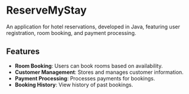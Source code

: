 # ReserveMyStay
An application for hotel reservations, developed in Java, featuring user registration, room booking, and payment processing.
## Features
- **Room Booking**: Users can book rooms based on availability.
- **Customer Management**: Stores and manages customer information.
- **Payment Processing**: Processes payments for bookings.
- **Booking History**: View history of past bookings.
